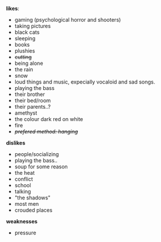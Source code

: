 **likes**: 
- gaming (psychological horror and shooters)
- taking pictures
- black cats
- sleeping
- books
- plushies
- ~~cutting~~
- being alone
- the rain
- snow
- loud things and music, expecially vocaloid and sad songs.
- playing the bass
- their brother
- their bed/room
- their parents..?
- amethyst
- the colour dark red on white
- fire
- *~~prefered method: hanging~~*

**dislikes**
- people/socializing
- playing the bass..
- soup for some reason
- the heat
- conflict
- school
- talking
- "the shadows"
- most men
- crouded places

**weaknesses**
- pressure